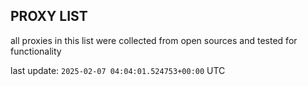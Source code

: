 ## PROXY LIST

all proxies in this list were collected from open sources and tested for functionality

last update: `2025-02-07 04:04:01.524753+00:00` UTC